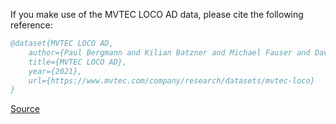 If you make use of the MVTEC LOCO AD data, please cite the following reference:

```bibtex
@dataset{MVTEC LOCO AD,
	author={Paul Bergmann and Kilian Batzner and Michael Fauser and David Sattlegger and Carsten Steger},
	title={MVTEC LOCO AD},
	year={2021},
	url={https://www.mvtec.com/company/research/datasets/mvtec-loco}
}
```

[Source](https://www.mvtec.com/company/research/datasets/mvtec-loco)
